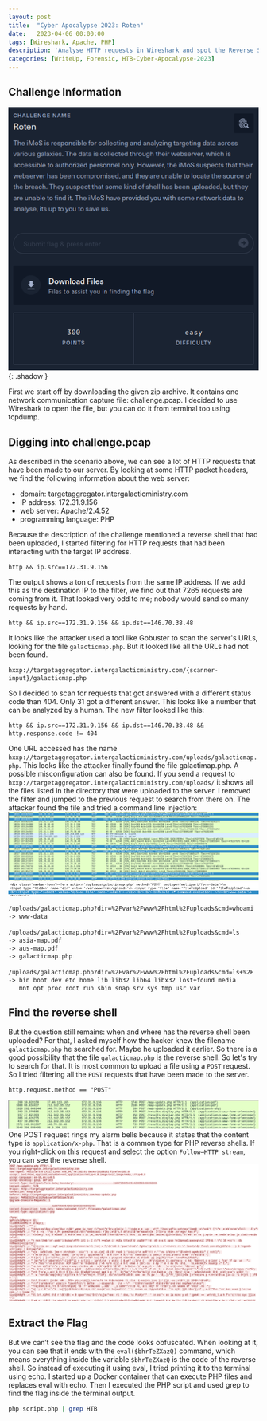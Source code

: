 ```yaml
---
layout: post
title:  "Cyber Apocalypse 2023: Roten"
date:   2023-04-06 00:00:00
tags: [Wireshark, Apache, PHP]
description: 'Analyse HTTP requests in Wireshark and spot the Reverse Shell.'
categories: [WriteUp, Forensic, HTB-Cyber-Apocalypse-2023]
---
```


## Challenge Information
![Desktop View](/assets/img/roten-info.png){: .shadow }

First we start off by downloading the given zip archive. It contains one
network communication capture file: challenge.pcap. I decided to use Wireshark
to open the file, but you can do it from terminal too using tcpdump.

## Digging into challenge.pcap
As described in the scenario above, we can see a lot of HTTP requests that have
been made to our server. By looking at some HTTP packet headers, we find the
following information about the web server:
- domain: targetaggregator.intergalacticministry.com
- IP address: 172.31.9.156
- web server: Apache/2.4.52
- programming language: PHP

Because the description of the challenge mentioned a reverse shell that had
been uploaded, I started filtering for HTTP requests that had been interacting
with the target IP address.
```
http && ip.src==172.31.9.156
```
The output shows a ton of requests from the same IP address. If we add this as
the destination IP to the filter, we find out that 7265 requests are coming
from it. That looked very odd to me; nobody would send so many requests by
hand.
```
http && ip.src==172.31.9.156 && ip.dst==146.70.38.48
```
It looks like the attacker used a tool like Gobuster to scan the server's URLs,
looking for the file `galacticmap.php`. But it looked like all the URLs had not
been found.
```
hxxp://targetaggregator.intergalacticministry.com/{scanner-input}/galacticmap.php
```
So I decided to scan for requests that got answered with a different status
code than 404. Only 31 got a different answer. This looks like a number that
can be analyzed by a human. The new filter looked like this:
```
http && ip.src==172.31.9.156 && ip.dst==146.70.38.48 && http.response.code != 404
```
One URL accessed has the name
`hxxp://targetaggregator.intergalacticministry.com/uploads/galacticmap.php`. This
looks like the attacker finally found the file galactimap.php. A possible
misconfiguration can also be found. If you send a request to
`hxxp://targetaggregator.intergalacticministry.com/uploads/` it shows all the
files listed in the directory that were uploaded to the server. I removed the
filter and jumped to the previous request to search from there on. The attacker
found the file and tried a command line injection:
![packet-list](/assets/img/roten-packet-list.png)
![packet-info](/assets/img/roten-packet-info.png)
```
/uploads/galacticmap.php?dir=%2Fvar%2Fwww%2Fhtml%2Fuploads&cmd=whoami
-> www-data

/uploads/galacticmap.php?dir=%2Fvar%2Fwww%2Fhtml%2Fuploads&cmd=ls
-> asia-map.pdf
-> aus-map.pdf
-> galacticmap.php

/uploads/galacticmap.php?dir=%2Fvar%2Fwww%2Fhtml%2Fuploads&cmd=ls+%2F
-> bin boot dev etc home lib lib32 lib64 libx32 lost+found media 
   mnt opt proc root run sbin snap srv sys tmp usr var
```

## Find the reverse shell
But the question still remains: when and where has the reverse shell been
uploaded? For that, I asked myself how the hacker knew the filename
`galacticmap.php` he searched for. Maybe he uploaded it earlier. So there is a
good possibility that the file `galacticmap.php` is the reverse shell. So let's
try to search for that. It is most common to upload a file using a `POST`
request. So I tried filtering all the `POST` requests that have been made to the
server.
```
http.request.method == "POST"
```
![packet-list-post](/assets/img/roten-post-output.png)
One POST request rings my alarm bells because it states that the content type
is `application/x-php`. That is a common type for PHP reverse shells. If you
right-click on this request and select the option `Follow→HTTP stream`, you can
see the reverse shell.
![packet-reverse-shell](/assets/img/roten-reverse-shell.png)

## Extract the Flag
But we can’t see the flag and the code looks obfuscated. When looking at it,
you can see that it ends with the `eval($bhrTeZXazQ)` command, which means
everything inside the variable `$bhrTeZXazQ` is the code of the reverse shell. So
instead of executing it using eval, I tried printing it to the terminal using
echo. I started up a Docker container that can execute PHP files and replaces
eval with echo. Then I executed the PHP script and used grep to find the flag
inside the terminal output.
```bash
php script.php | grep HTB
```
